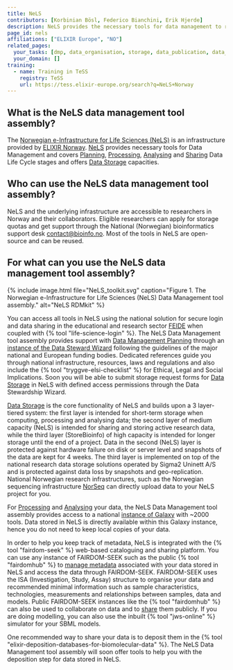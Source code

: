 ```yaml
---
title: NeLS
contributors: [Korbinian Bösl, Federico Bianchini, Erik Hjerde]
description: NeLS provides the necessary tools for data management to researchers in Norway and their collaborators.
page_id: nels
affiliations: ["ELIXIR Europe", "NO"]
related_pages: 
  your_tasks: [dmp, data_organisation, storage, data_publication, data_transfer, metadata]
  your_domain: []
training:
  - name: Training in TeSS
    registry: TeSS
    url: https://tess.elixir-europe.org/search?q=NeLS+Norway
---
```


## What is the NeLS data management tool assembly?

The [Norwegian e-Infrastructure for Life Sciences (NeLS)](https://nels.bioinfo.no/) is an infrastructure provided by [ELIXIR Norway](https://elixir.no/). [NeLS](https://doi.org/10.12688/f1000research.15119.1) provides necessary tools for Data Management and covers [Planning](planning), [Processing](processing), [Analysing](analysing) and [Sharing](sharing) Data Life Cycle stages and offers [Data Storage](storage) capacities.

## Who can use the NeLS data management tool assembly?

NeLS and the underlying infrastructure are accessible to researchers in Norway and their collaborators. Eligible researchers can apply for storage quotas and get support through the National (Norwegian) bioinformatics support desk [contact@bioinfo.no](mailto:contact@bioinfo.no). Most of the tools in NeLS are open-source and can be reused.



## For what can you use the NeLS data management tool assembly?

{% include image.html file="NeLS_toolkit.svg" caption="Figure 1. The Norwegian e-Infrastructure for Life Sciences (NeLS) Data Management tool assembly." alt="NeLS RDMkit" %}

You can access all tools in NeLS using the national solution for secure login and data sharing in the educational and research sector [FEIDE](https://www.feide.no/) when coupled with {% tool "life-science-login" %}.
The NeLS Data Management tool assembly provides support with [Data Management Planning](planning) through an [instance of the Data Steward Wizard](https://elixir-no.ds-wizard.org) following the guidelines of the major national and European funding bodies. Dedicated references guide you through national infrastructure, resources, laws and regulations and also include the {% tool "tryggve-elsi-checklist" %} for Ethical, Legal and Social Implications. Soon you will be able to submit storage request forms for [Data Storage](storage) in NeLS with defined access permissions through the Data Stewardship Wizard.

[Data Storage](storage) is the core functionality of NeLS and builds upon a 3 layer-tiered system: the first layer is intended for short-term storage when computing, processing and analysing data; the second layer of medium capacity (NeLS) is intended for sharing and storing active research data, while the third layer (StoreBioinfo) of high capacity is intended for longer storage until the end of a project.
Data in the second (NeLS) layer is protected against hardware failure on disk or server level and snapshots of the data are kept for 4 weeks. The third layer is implemented on top of the national research data storage solutions operated by Sigma2 Uninett A/S and is protected against data loss by snapshots and geo-replication.
National Norwegian research infrastructures, such as the Norwegian sequencing infrastructure [NorSeq](https://www.norseq.org/) can directly upload data to your NeLS project for you.

For [Processing](processing) and [Analysing](analysing) your data, the NeLS Data Management tool assembly provides access to a national [instance of Galaxy](https://usegalaxy.no) with ~2000 tools.
Data stored in NeLS is directly available within this Galaxy instance, hence you do not need to keep local copies of your data.
 
In order to help you keep track of metadata, NeLS is integrated with the {% tool "fairdom-seek" %} web-based cataloguing and sharing platform. You can use any instance of FAIRDOM-SEEK such as the public {% tool "fairdomhub" %} to [manage metadata](metadata_management) associated with your data stored in NeLS and access the data through FAIRDOM-SEEK. FAIRDOM-SEEK uses the ISA (Investigation, Study, Assay) structure to organise your data and recommended minimal information such as sample characteristics, technologies, measurements and relationships between samples, data and models. Public FAIRDOM-SEEK instances like the {% tool "fairdomhub" %}  can also be used to collaborate on data and to [share](sharing) them publicly. If you are doing modelling, you can also use the inbuilt {% tool "jws-online" %} simulator for your SBML models.
 
One recommended way to share your data is to deposit them in the {% tool "elixir-deposition-databases-for-biomolecular-data" %}. The NeLS Data Management tool assembly will soon offer tools to help you with the deposition step for data stored in NeLS.
